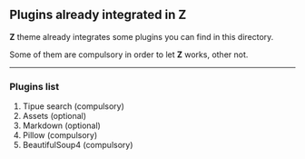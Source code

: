 ## Plugins already integrated in **Z**

**Z** theme already integrates some plugins you can find in this directory.

Some of them are compulsory in order to let **Z** works, other not.

--------------------

### Plugins list


1. Tipue search (compulsory)
2. Assets (optional)
3. Markdown (optional)
4. Pillow (compulsory)
5. BeautifulSoup4 (compulsory)
